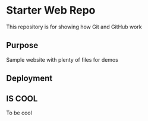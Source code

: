 # Starter Web Repo

This repository is for showing how Git and GitHub work

## Purpose

Sample website with plenty of files for demos

## Deployment

## IS COOL

To be cool